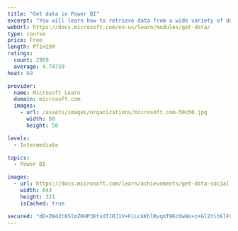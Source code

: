 ```yaml
---
title: "Get data in Power BI"
excerpt: "You will learn how to retrieve data from a wide variety of data sources, including Microsoft Excel, relational databases, and NoSQL data stores. You will also learn how to improve performance while retrieving data."
webUrl: https://docs.microsoft.com/en-us/learn/modules/get-data/
type: course
price: Free
length: PT1H25M
ratings:
  count: 2969
  average: 4.74739
heat: 69

provider:
  name: Microsoft Learn
  domain: microsoft.com
  images:
    - url: /assets/images/organizations/microsoft.com-50x50.jpg
      width: 50
      height: 50

levels:
  - Intermediate

topics:
  - Power BI

images:
  - url: https://docs.microsoft.com/learn/achievements/get-data-social.png
    width: 643
    height: 321
    isCached: true

secured: "dD+ZW42t6SlmZKHP3EtvdTJRJ1V+FiLckKhlRvqmT9KcOw9o+z+Gl2YitKlFsi9nrL0AjaoLYkXR/qz3w/ZyufG9mITr6LtXN4Ht3fOLQkKncARCv1cPozb7wEhYHQ+wWCDP2eVGkyonnCEGsD2DaEcoBrGdfyo2OneetxNhcu3IJ4XpdWTJLINyEzPaJIDTpF6os4cD2lGLaDi7uQ6WQgLwzIBV9vCnTZHiMIXIN88Br3Q+vPVLHdFTzRKtIw7P5safK4G5Mma2NcbfHoPvmi4cQre3LCtFpVsnJgkVinspp6c/xvBg01l118lJCMtkcMSO5dsZz/pNDELlU4DjdZqhNEOE8MGuhPI/oD2EcMnUSobk0c4Pb9IDN9Z4rwpD3GzM/Mm5Yfc++u+5H0I5E8GTxY1CjjkQT/iRDenxJ7k=;UJLVrgaqrG2pzO55KwDQ5Q=="
---
```


